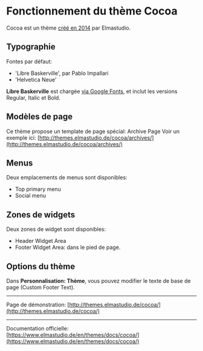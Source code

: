 # Fonctionnement du thème Cocoa

Cocoa est un thème [créé en 2014](https://www.elmastudio.de/cocoa-wordpress-blog-theme-elmastudio/) par Elmastudio.

## Typographie

Fontes par défaut:

* 'Libre Baskerville', par Pablo Impallari 
* 'Helvetica Neue'

**Libre Baskerville** est chargée [via Google Fonts](https://fonts.google.com/specimen/Libre+Baskerville), et inclut les versions Regular, Italic et Bold.

## Modèles de page

Ce thème propose un template de page spécial: Archive Page
Voir un exemple ici: [http://themes.elmastudio.de/cocoa/archives/](http://themes.elmastudio.de/cocoa/archives/)


## Menus

Deux emplacements de menus sont disponibles:

* Top primary menu
* Social menu

## Zones de widgets

Deux zones de widget sont disponibles:

* Header Widget Area
* Footer Widget Area: dans le pied de page.

## Options du thème

Dans **Personnalisation: Thème**, vous pouvez modifier le texte de base de page (Custom Footer Text).

***

Page de démonstration: [http://themes.elmastudio.de/cocoa/](http://themes.elmastudio.de/cocoa/)

***

Documentation officielle: [https://www.elmastudio.de/en/themes/docs/cocoa/](https://www.elmastudio.de/en/themes/docs/cocoa/)
